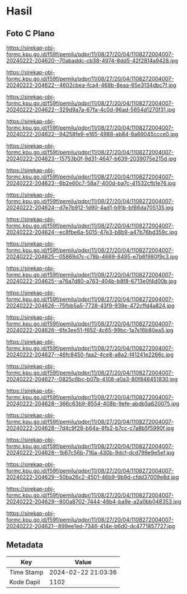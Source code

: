 # Hasil

## Foto C Plano

https://sirekap-obj-formc.kpu.go.id/f59f/pemilu/pdpr/11/08/27/20/04/1108272004007-20240222-204620--70abaddc-cb38-4974-8dd5-42f2814a9428.jpg

https://sirekap-obj-formc.kpu.go.id/f59f/pemilu/pdpr/11/08/27/20/04/1108272004007-20240222-204622--4602cbea-fca4-468b-8eaa-65e3134dbc7f.jpg

https://sirekap-obj-formc.kpu.go.id/f59f/pemilu/pdpr/11/08/27/20/04/1108272004007-20240222-204622--329d9a7a-67fa-4c0d-96ad-5654d1270f31.jpg

https://sirekap-obj-formc.kpu.go.id/f59f/pemilu/pdpr/11/08/27/20/04/1108272004007-20240222-204622--94258fe9-e165-4988-ab84-8a69045ccce0.jpg

https://sirekap-obj-formc.kpu.go.id/f59f/pemilu/pdpr/11/08/27/20/04/1108272004007-20240222-204623--15753b0f-9d31-4647-b639-2039075e215d.jpg

https://sirekap-obj-formc.kpu.go.id/f59f/pemilu/pdpr/11/08/27/20/04/1108272004007-20240222-204623--6b2e60c7-58a7-400d-ba7c-41532cfb1e76.jpg

https://sirekap-obj-formc.kpu.go.id/f59f/pemilu/pdpr/11/08/27/20/04/1108272004007-20240222-204624--d7e7b912-1d90-4ad1-b91b-bf66da705135.jpg

https://sirekap-obj-formc.kpu.go.id/f59f/pemilu/pdpr/11/08/27/20/04/1108272004007-20240222-204624--ec8fbe6a-5015-47e3-b8b9-a47b76bd359c.jpg

https://sirekap-obj-formc.kpu.go.id/f59f/pemilu/pdpr/11/08/27/20/04/1108272004007-20240222-204625--05869d7c-c78b-4669-8495-e7b6f980f9c3.jpg

https://sirekap-obj-formc.kpu.go.id/f59f/pemilu/pdpr/11/08/27/20/04/1108272004007-20240222-204625--a76a7d80-a763-404b-b8f8-6713e0f4d00b.jpg

https://sirekap-obj-formc.kpu.go.id/f59f/pemilu/pdpr/11/08/27/20/04/1108272004007-20240222-204626--75fbb5a5-7728-43f9-939e-472cffd4a824.jpg

https://sirekap-obj-formc.kpu.go.id/f59f/pemilu/pdpr/11/08/27/20/04/1108272004007-20240222-204626--6fe3ee51-f652-4c65-99bc-1a7e16b80ea5.jpg

https://sirekap-obj-formc.kpu.go.id/f59f/pemilu/pdpr/11/08/27/20/04/1108272004007-20240222-204627--46fc8450-faa2-4ce8-a8a2-f41241e2266c.jpg

https://sirekap-obj-formc.kpu.go.id/f59f/pemilu/pdpr/11/08/27/20/04/1108272004007-20240222-204627--0825c6bc-b07b-4108-a0a3-80f848451830.jpg

https://sirekap-obj-formc.kpu.go.id/f59f/pemilu/pdpr/11/08/27/20/04/1108272004007-20240222-204628--366c63b9-8554-408b-9efe-abdb5a620075.jpg

https://sirekap-obj-formc.kpu.go.id/f59f/pemilu/pdpr/11/08/27/20/04/1108272004007-20240222-204628--7d4c9f28-b64a-4fb2-b7cc-c7a8b5f5990f.jpg

https://sirekap-obj-formc.kpu.go.id/f59f/pemilu/pdpr/11/08/27/20/04/1108272004007-20240222-204628--1b67c56b-716a-430b-9dcf-dcd799e9e5ef.jpg

https://sirekap-obj-formc.kpu.go.id/f59f/pemilu/pdpr/11/08/27/20/04/1108272004007-20240222-204629--50ba26c2-4501-46b9-9b9d-cfdd37009e8d.jpg

https://sirekap-obj-formc.kpu.go.id/f59f/pemilu/pdpr/11/08/27/20/04/1108272004007-20240222-204629--800a8702-7444-48b4-ba9e-a2a0bb048353.jpg

https://sirekap-obj-formc.kpu.go.id/f59f/pemilu/pdpr/11/08/27/20/04/1108272004007-20240222-204621--899ee1ed-7346-414e-b6d0-dc4771857727.jpg


## Metadata

| Key        | Value               |
| ---------- | ------------------- |
| Time Stamp | 2024-02-22 21:03:36 |
| Kode Dapil | 1102                |



